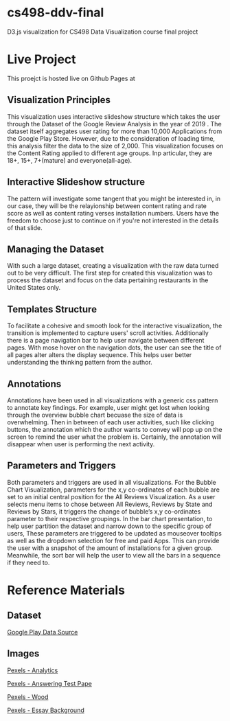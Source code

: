 # cs498-ddv-final
D3.js visualization for CS498 Data Visualization course final project

# Live Project
This proejct is hosted live on Github Pages at 

## Visualization Principles
This visualization uses interactive slideshow structure which takes the user through the Dataset of the Google Review Analysis in the year of 2019
    . The dataset itself aggregates user rating for more than 10,000 Applications from the Google Play Store. However, due to
    the consideration of loading time, this analysis filter the data to the size of 2,000. This visualization focuses on the Content Rating
    applied to different age groups. Inp articular, they are 18+, 15+, 7+(mature) and everyone(all-age).
## Interactive Slideshow structure
The pattern will investigate some tangent that you might be interested in, in our case, they will be the relayionship between
    content rating and rate score as well as content rating verses installation numbers. Users have the freedom to
    choose just to continue on if you're not interested in the details of that slide.
## Managing the Dataset
With such a large dataset, creating a visualization with the raw data turned out to be very difficult. The first step for created 
	this visualization was to process the dataset and focus on the data pertaining restaurants in the United States only.
## Templates Structure
 To facilitate a cohesive and smooth look for the interactive visualization, the transition is implemented to capture users' scroll activities. Additionally there is a page navigation bar to help user navigate between different pages. With mose hover on the navigation dots,
the user can see the title of all pages alter alters the display sequence.
This helps user better understanding the thinking pattern from the author.
## Annotations
Annotations have been used in all visualizations with a generic css pattern to annotate key findings. For example, user might get lost
	when looking through the overview bubble chart becuase the size of data is overwhelming. Then in between of each user activities, such like
	clicking buttons, the annotation which the author wants to convey will pop up on the screen to remind the user what the problem is.
	Certainly, the annotation will disappear when user is performing the next activity.

## Parameters and Triggers
Both parameters and triggers are used in all visualizations. For the Bubble Chart Visualization, parameters for the
	x,y co-ordinates of each bubble are set to an initial central position for the All Reviews Visualization. As a user selects menu 
	items to chose between All Reviews, Reviews by State and Reviews by Stars, it triggers the change of bubble’s x,y co-ordinates 
	parameter to their respective groupings.
 In the bar chart presentation, to help user partition the dataset and narrow down to the specific group of users,
	These parameters are triggered to be updated as mouseover tooltips as well as the dropdown selection for free and paid Apps.
	This can provide the user with a snapshot of the amount of installations for a given group. Meanwhile, the sort bar will help the
    user to view all the bars in a sequence if they need to.

# Reference Materials

## Dataset

[Google Play Data Source](https://www.kaggle.com/lava18/google-play-store-apps)

## Images

[Pexels - Analytics](https://www.pexels.com/photo/analytics-text-185576)

[Pexels - Answering Test Pape](https://www.pexels.com/photo/wavelength-1093161)

[Pexels - Wood](https://www.pexels.com/photo/wood-texture-background-pine-82256/)

[Pexels - Essay Background](https://www.pexels.com/photo/background-board-chart-data-590041/)